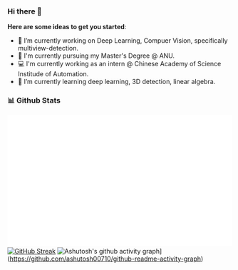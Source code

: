 ### Hi there 👋

**Here are some ideas to get you started**:

- 🔭 I’m currently working on Deep Learning, Compuer Vision, specifically multiview-detection.  
- 📖 I'm currently pursuing my Master's Degree @ ANU.  
- 💻 I'm currently working as an intern @ Chinese Academy of Science Institude of Automation.  
- 🌱 I’m currently learning deep learning, 3D detection, linear algebra.  

### 📊 Github Stats
<a href='https://github.com/ZichengDuan/github-stats-transparent'>
  
![Most Used Languages](https://github.com/ZichengDuan/github-stats-transparent/blob/output/generated/languages.svg)
[![GitHub Streak](http://github-readme-streak-stats.herokuapp.com?user=ZichengDuan&theme=flag-india&hide_border=true)](https://git.io/streak-stats)
![Ashutosh's github activity graph](https://activity-graph.herokuapp.com/graph?username=ZichengDuan&theme=dracula)](https://github.com/ashutosh00710/github-readme-activity-graph)
</a>
